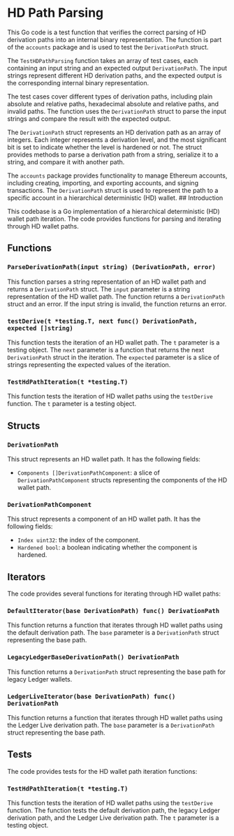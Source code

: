 # HD Path Parsing

This Go code is a test function that verifies the correct parsing of HD derivation paths into an internal binary representation. The function is part of the `accounts` package and is used to test the `DerivationPath` struct.

The `TestHDPathParsing` function takes an array of test cases, each containing an input string and an expected output `DerivationPath`. The input strings represent different HD derivation paths, and the expected output is the corresponding internal binary representation.

The test cases cover different types of derivation paths, including plain absolute and relative paths, hexadecimal absolute and relative paths, and invalid paths. The function uses the `DerivationPath` struct to parse the input strings and compare the result with the expected output.

The `DerivationPath` struct represents an HD derivation path as an array of integers. Each integer represents a derivation level, and the most significant bit is set to indicate whether the level is hardened or not. The struct provides methods to parse a derivation path from a string, serialize it to a string, and compare it with another path.

The `accounts` package provides functionality to manage Ethereum accounts, including creating, importing, and exporting accounts, and signing transactions. The `DerivationPath` struct is used to represent the path to a specific account in a hierarchical deterministic (HD) wallet. ## Introduction

This codebase is a Go implementation of a hierarchical deterministic (HD) wallet path iteration. The code provides functions for parsing and iterating through HD wallet paths.

## Functions

### `ParseDerivationPath(input string) (DerivationPath, error)`

This function parses a string representation of an HD wallet path and returns a `DerivationPath` struct. The `input` parameter is a string representation of the HD wallet path. The function returns a `DerivationPath` struct and an error. If the input string is invalid, the function returns an error.

### `testDerive(t *testing.T, next func() DerivationPath, expected []string)`

This function tests the iteration of an HD wallet path. The `t` parameter is a testing object. The `next` parameter is a function that returns the next `DerivationPath` struct in the iteration. The `expected` parameter is a slice of strings representing the expected values of the iteration.

### `TestHdPathIteration(t *testing.T)`

This function tests the iteration of HD wallet paths using the `testDerive` function. The `t` parameter is a testing object.

## Structs

### `DerivationPath`

This struct represents an HD wallet path. It has the following fields:

- `Components []DerivationPathComponent`: a slice of `DerivationPathComponent` structs representing the components of the HD wallet path.

### `DerivationPathComponent`

This struct represents a component of an HD wallet path. It has the following fields:

- `Index uint32`: the index of the component.
- `Hardened bool`: a boolean indicating whether the component is hardened.

## Iterators

The code provides several functions for iterating through HD wallet paths:

### `DefaultIterator(base DerivationPath) func() DerivationPath`

This function returns a function that iterates through HD wallet paths using the default derivation path. The `base` parameter is a `DerivationPath` struct representing the base path.

### `LegacyLedgerBaseDerivationPath() DerivationPath`

This function returns a `DerivationPath` struct representing the base path for legacy Ledger wallets.

### `LedgerLiveIterator(base DerivationPath) func() DerivationPath`

This function returns a function that iterates through HD wallet paths using the Ledger Live derivation path. The `base` parameter is a `DerivationPath` struct representing the base path.

## Tests

The code provides tests for the HD wallet path iteration functions:

### `TestHdPathIteration(t *testing.T)`

This function tests the iteration of HD wallet paths using the `testDerive` function. The function tests the default derivation path, the legacy Ledger derivation path, and the Ledger Live derivation path. The `t` parameter is a testing object.